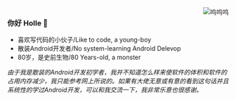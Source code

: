 

<img align="right" src="https://github-readme-stats.vercel.app/api?username=shizheng233&count_private=true" alt="呜呜呜"/>


### 你好 Holle 👋

- 喜欢写代码的小伙子/Like to code, a young-boy
- 散装Android开发者/No system-learning Android Delevop
- 80岁，是史前生物/80 Years-old, a monster


_由于我是散装的Android开发初学者，我并不知道怎么样来使软件的体积和软件的占用内存减少，我只能参考网上所说的。如果有大佬无意或有意的看到这句话并且系统性的学过Android开发，可以和我交流一下，我非常乐意也很感谢。_
